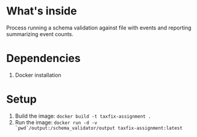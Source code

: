 # What's inside
Process running a schema validation against file with events and reporting summarizing event counts.

# Dependencies
1. Docker installation

# Setup
1. Build the image: `docker build -t taxfix-assignment .`
2. Run the image: ```docker run -d -v `pwd`/output:/schema_validator/output taxfix-assignment:latest```

